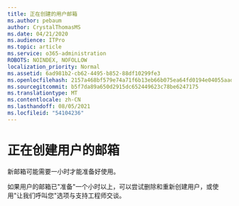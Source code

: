 ```yaml
---
title: 正在创建的用户邮箱
ms.author: pebaum
author: CrystalThomasMS
ms.date: 04/21/2020
ms.audience: ITPro
ms.topic: article
ms.service: o365-administration
ROBOTS: NOINDEX, NOFOLLOW
localization_priority: Normal
ms.assetid: 6ad981b2-cb62-4495-b852-88df10299fe3
ms.openlocfilehash: 2157a468bf579e74a71f6b13eb66b075ea64fd0194e04055aadbea365eb2525b
ms.sourcegitcommit: b5f7da89a650d2915dc652449623c78be6247175
ms.translationtype: MT
ms.contentlocale: zh-CN
ms.lasthandoff: 08/05/2021
ms.locfileid: "54104236"
---
```

# <a name="your-users-mailbox-is-being-created"></a>正在创建用户的邮箱

新邮箱可能需要一小时才能准备好使用。
  
如果用户的邮箱已"准备"一个小时以上，可以尝试删除和重新创建用户，或使用"让我们呼叫您"选项与支持工程师交谈。
  

